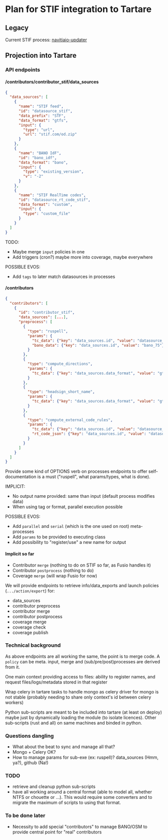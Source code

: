 # Plan for STIF integration to Tartare

## Legacy
Current STIF process:
[navitiaio-updater](https://github.com/CanalTP/navitiaio-updater/blob/master/fr-idf_sim.png)

## Projection into Tartare

### API endpoints

#### /contributors/contributor_stif/data_sources

```json
{
  "data_sources": [
    {
      "name": "STIF feed",
      "id": "datasource_stif",
      "data_prefix": "STF",
      "data_format": "gtfs",
      "input": {
        "type": "url",
        "url": "stif.com/od.zip"
      }
    },
    {
      "name": "BANO IdF",
      "id": "bano_idf",
      "data_format": "bano",
      "input": {
        "type": "existing_version",
        "v": "-2"
      }
    },
    {
      "name": "STIF RealTime codes",
      "id": "datasource_rt_code_stif",
      "data_format": "custom",
      "input": {
        "type": "custom_file"
      }
    }
  ]
}
```

TODO:
* Maybe merge `input` policies in one
* Add triggers (cron?) maybe more into coverage, maybe everywhere

POSSIBLE EVOS:
* Add `tags` to later match datasources in processes



#### /contributors

```json
{
  "contributors": [
    {
      "id": "contributor_stif",
      "data_sources": [...],
      "preprocess": [
        {
          "type": "ruspell",
          "params": {
            "tc_data": {"key": "data_sources.id", "value": "datasource_stif"},
            "bano_data": {"key": "data_sources.id", "value": "bano_75"}
          }
        },
        {
          "type": "compute_directions",
          "params": {
            "tc_data": {"key": "data_sources.data_format", "value": "gtfs"}
          }
        },
        {
          "type": "headsign_short_name",
          "params": {
            "tc_data": {"key": "data_sources.data_format", "value": "gtfs"}
          }
        },
        {
          "type": "compute_external_code_rules",
          "params": {
            "tc_data": {"key": "data_sources.id", "value": "datasource_stif"},
            "rt_code_json": {"key": "data_sources.id", "value": "datasource_rt_code_stif"}
          }
        }
      ]
    }
  ]
}
```

Provide some kind of OPTIONS verb on processes endpoints to offer self-documentation is a must ("ruspell", what params/types, what is done).

IMPLICIT:
* No output name provided: same than input (default process modifies data)
* When using tag or format, parallel execution possible

POSSIBLE EVOS:
* Add `parallel` and `serial` (which is the one used on root) meta-processes
* Add `params` to be provided to executing class
* Add possibility to "register/use" a new name for output


#### Implicit so far

* Contributor `merge` (nothing to do on STIF so far, as Fusio handles it)
* Contributor `postprocess` (nothing to do)
* Coverage `merge` (will wrap Fusio for now)

We will provide endpoints to retrieve info/data_exports and launch policies (`.../action/export`) for:
* data_sources
* contributor preprocess
* contributor merge
* contributor postprocess
* coverage merge
* coverage check
* coverage publish


### Technical background

As above endpoints are all working the same, the point is to merge code.
A `policy` can be meta. input, merge and (sub/pre/post)processes are derived from it.

One main context providing access to files:
ability to register names, and request files/logs/metadata stored in that register

Wrap celery in tartare tasks to handle mongo as celery driver for mongo is not stable (probably needing to share only context's id between celery workers)

Python sub-scripts are meant to be included into tartare (at least on deploy) maybe just by dynamically loading the module (to isolate licences).
Other sub-scripts (rust and all) on same machines and binded in python.


### Questions dangling

* What about the beat to sync and manage all that?
* Mongo + Celery OK?
* How to manage params for sub-exe (ex: ruspell)? data_sources (Hmm, ya?), github (Na!)


### TODO

* retrieve and cleanup python sub-scripts
* have all working around a central format (able to model all, whether NTFS or chouette or ...). This would require some converters and to migrate the maximum of scripts to using that format.


### To be done later

* Necessity to add special "contributors" to manage BANO/OSM to provide central point for "real" contributors
